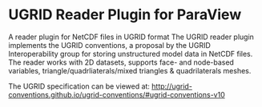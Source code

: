 # UGRID Reader Plugin for ParaView 

A reader plugin for NetCDF files in UGRID format 
The UGRID reader plugin implements the UGRID conventions, a proposal by the UGRID Interoperability group for storing unstructured model data in NetCDF files. 
The reader works with 2D datasets, supports face- and node-based variables, triangle/quadrliaterals/mixed triangles & quadrilaterals meshes. 

The UGRID specification can be viewed at: http://ugrid-conventions.github.io/ugrid-conventions/#ugrid-conventions-v10


